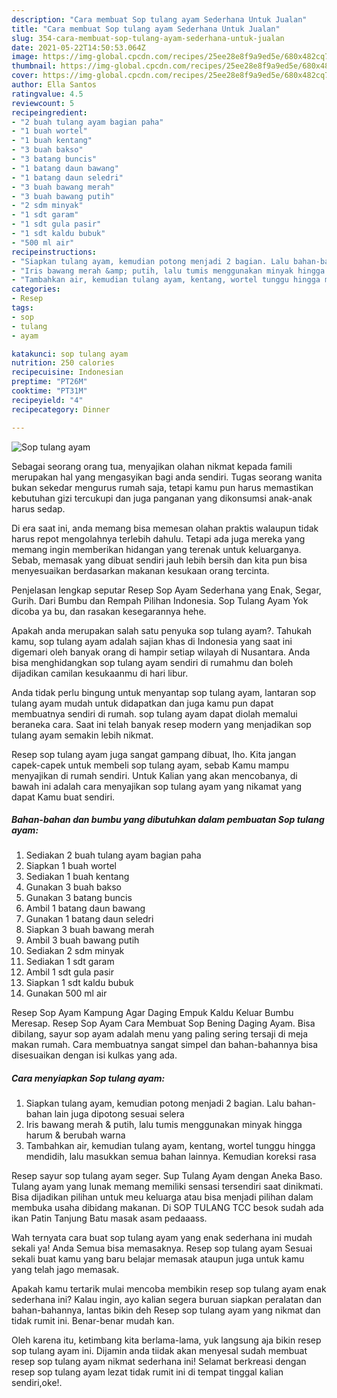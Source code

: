 ```yaml
---
description: "Cara membuat Sop tulang ayam Sederhana Untuk Jualan"
title: "Cara membuat Sop tulang ayam Sederhana Untuk Jualan"
slug: 354-cara-membuat-sop-tulang-ayam-sederhana-untuk-jualan
date: 2021-05-22T14:50:53.064Z
image: https://img-global.cpcdn.com/recipes/25ee28e8f9a9ed5e/680x482cq70/sop-tulang-ayam-foto-resep-utama.jpg
thumbnail: https://img-global.cpcdn.com/recipes/25ee28e8f9a9ed5e/680x482cq70/sop-tulang-ayam-foto-resep-utama.jpg
cover: https://img-global.cpcdn.com/recipes/25ee28e8f9a9ed5e/680x482cq70/sop-tulang-ayam-foto-resep-utama.jpg
author: Ella Santos
ratingvalue: 4.5
reviewcount: 5
recipeingredient:
- "2 buah tulang ayam bagian paha"
- "1 buah wortel"
- "1 buah kentang"
- "3 buah bakso"
- "3 batang buncis"
- "1 batang daun bawang"
- "1 batang daun seledri"
- "3 buah bawang merah"
- "3 buah bawang putih"
- "2 sdm minyak"
- "1 sdt garam"
- "1 sdt gula pasir"
- "1 sdt kaldu bubuk"
- "500 ml air"
recipeinstructions:
- "Siapkan tulang ayam, kemudian potong menjadi 2 bagian. Lalu bahan-bahan lain juga dipotong sesuai selera"
- "Iris bawang merah &amp; putih, lalu tumis menggunakan minyak hingga harum &amp; berubah warna"
- "Tambahkan air, kemudian tulang ayam, kentang, wortel tunggu hingga mendidih, lalu masukkan semua bahan lainnya. Kemudian koreksi rasa"
categories:
- Resep
tags:
- sop
- tulang
- ayam

katakunci: sop tulang ayam 
nutrition: 250 calories
recipecuisine: Indonesian
preptime: "PT26M"
cooktime: "PT31M"
recipeyield: "4"
recipecategory: Dinner

---
```



![Sop tulang ayam](https://img-global.cpcdn.com/recipes/25ee28e8f9a9ed5e/680x482cq70/sop-tulang-ayam-foto-resep-utama.jpg)

Sebagai seorang orang tua, menyajikan olahan nikmat kepada famili merupakan hal yang mengasyikan bagi anda sendiri. Tugas seorang  wanita bukan sekedar mengurus rumah saja, tetapi kamu pun harus memastikan kebutuhan gizi tercukupi dan juga panganan yang dikonsumsi anak-anak harus sedap.

Di era  saat ini, anda memang bisa memesan olahan praktis walaupun tidak harus repot mengolahnya terlebih dahulu. Tetapi ada juga mereka yang memang ingin memberikan hidangan yang terenak untuk keluarganya. Sebab, memasak yang dibuat sendiri jauh lebih bersih dan kita pun bisa menyesuaikan berdasarkan makanan kesukaan orang tercinta. 

Penjelasan lengkap seputar Resep Sop Ayam Sederhana yang Enak, Segar, Gurih. Dari Bumbu dan Rempah Pilihan Indonesia. Sop Tulang Ayam Yok dicoba ya bu, dan rasakan kesegarannya hehe.

Apakah anda merupakan salah satu penyuka sop tulang ayam?. Tahukah kamu, sop tulang ayam adalah sajian khas di Indonesia yang saat ini digemari oleh banyak orang di hampir setiap wilayah di Nusantara. Anda bisa menghidangkan sop tulang ayam sendiri di rumahmu dan boleh dijadikan camilan kesukaanmu di hari libur.

Anda tidak perlu bingung untuk menyantap sop tulang ayam, lantaran sop tulang ayam mudah untuk didapatkan dan juga kamu pun dapat membuatnya sendiri di rumah. sop tulang ayam dapat diolah memalui beraneka cara. Saat ini telah banyak resep modern yang menjadikan sop tulang ayam semakin lebih nikmat.

Resep sop tulang ayam juga sangat gampang dibuat, lho. Kita jangan capek-capek untuk membeli sop tulang ayam, sebab Kamu mampu menyajikan di rumah sendiri. Untuk Kalian yang akan mencobanya, di bawah ini adalah cara menyajikan sop tulang ayam yang nikamat yang dapat Kamu buat sendiri.

<!--inarticleads1-->

##### Bahan-bahan dan bumbu yang dibutuhkan dalam pembuatan Sop tulang ayam:

1. Sediakan 2 buah tulang ayam bagian paha
1. Siapkan 1 buah wortel
1. Sediakan 1 buah kentang
1. Gunakan 3 buah bakso
1. Gunakan 3 batang buncis
1. Ambil 1 batang daun bawang
1. Gunakan 1 batang daun seledri
1. Siapkan 3 buah bawang merah
1. Ambil 3 buah bawang putih
1. Sediakan 2 sdm minyak
1. Sediakan 1 sdt garam
1. Ambil 1 sdt gula pasir
1. Siapkan 1 sdt kaldu bubuk
1. Gunakan 500 ml air


Resep Sop Ayam Kampung Agar Daging Empuk Kaldu Keluar Bumbu Meresap. Resep Sop Ayam Cara Membuat Sop Bening Daging Ayam. Bisa dibilang, sayur sop ayam adalah menu yang paling sering tersaji di meja makan rumah. Cara membuatnya sangat simpel dan bahan-bahannya bisa disesuaikan dengan isi kulkas yang ada. 

<!--inarticleads2-->

##### Cara menyiapkan Sop tulang ayam:

1. Siapkan tulang ayam, kemudian potong menjadi 2 bagian. Lalu bahan-bahan lain juga dipotong sesuai selera
1. Iris bawang merah &amp; putih, lalu tumis menggunakan minyak hingga harum &amp; berubah warna
1. Tambahkan air, kemudian tulang ayam, kentang, wortel tunggu hingga mendidih, lalu masukkan semua bahan lainnya. Kemudian koreksi rasa


Resep sayur sop tulang ayam seger. Sup Tulang Ayam dengan Aneka Baso. Tulang ayam yang lunak memang memiliki sensasi tersendiri saat dinikmati. Bisa dijadikan pilihan untuk meu keluarga atau bisa menjadi pilihan dalam membuka usaha dibidang makanan. Di SOP TULANG TCC besok sudah ada ikan Patin Tanjung Batu masak asam pedaaass. 

Wah ternyata cara buat sop tulang ayam yang enak sederhana ini mudah sekali ya! Anda Semua bisa memasaknya. Resep sop tulang ayam Sesuai sekali buat kamu yang baru belajar memasak ataupun juga untuk kamu yang telah jago memasak.

Apakah kamu tertarik mulai mencoba membikin resep sop tulang ayam enak sederhana ini? Kalau ingin, ayo kalian segera buruan siapkan peralatan dan bahan-bahannya, lantas bikin deh Resep sop tulang ayam yang nikmat dan tidak rumit ini. Benar-benar mudah kan. 

Oleh karena itu, ketimbang kita berlama-lama, yuk langsung aja bikin resep sop tulang ayam ini. Dijamin anda tiidak akan menyesal sudah membuat resep sop tulang ayam nikmat sederhana ini! Selamat berkreasi dengan resep sop tulang ayam lezat tidak rumit ini di tempat tinggal kalian sendiri,oke!.

